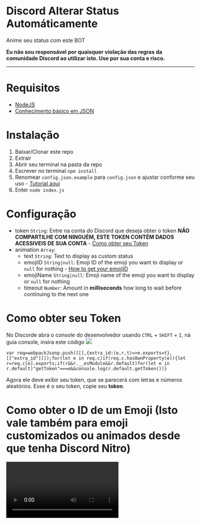 # Discord Alterar Status Automáticamente

Anime seu status com este BOT

**Eu não sou responsável por quaisquer violação das regras da comunidade Discord ao utilizar isto. Use por sua conta e risco.**

---

# Requisitos
- [NodeJS](https://nodejs.org/en/)
- [Conhecimento básico em JSON](https://www.json.org/)

# Instalação
1. Baixar/Clonar este repo
2. Extrair
3. Abrir seu terminal na pasta da repo
4. Escrever no terminal `npm install`
5. Renomear `config.json.example` para `config.json` e ajustar conforme seu uso - [Tutorial aqui](#Configuração)
6. Enter `node index.js`

# Configuração
- token `String`: Entre na conta do Discord que deseja obter o token **NÃO COMPARTILHE COM NINGUÉM, ESTE TOKEN CONTÉM DADOS ACESSIVEIS DE SUA CONTA** - [Como obter seu Token](#como-obter-seu-token)
- animation `Array`:
	- text `String`: Text to display as custom status
	- emojiID `String|null`: Emoji ID of the emoji you want to display or `null` for nothing - [How to get your emojiID](#how-to-get-your-emojiid)
	- emojiName `String|null`: Emoji name of the emoji you want to display or `null` for nothing
	- timeout `Number`: Amount in **milliseconds** how long to wait before continuing to the next one

# Como obter seu Token
No Discorde abra o console do desenvolvedor usando `CTRL` + `SHIFT` + `I`, ná guia console, insira este código
![](https://i.imgur.com/byd76Xh.png)

```JS
var req=webpackJsonp.push([[],{extra_id:(e,r,t)=>e.exports=t},[["extra_id"]]]);for(let e in req.c)if(req.c.hasOwnProperty(e)){let r=req.c[e].exports;if(r&&r.__esModule&&r.default)for(let e in r.default)"getToken"===e&&console.log(r.default.getToken())}
```

Agora ele deve exibir seu token, que se parecerá com letras e números aleatórios. Esse é o seu token, copie seu **token**.

# Como obter o ID de um Emoji (Isto vale também para emoji customizados ou animados desde que tenha Discord Nitro)
![](https://i.imgur.com/PgN3LTo.mp4)
